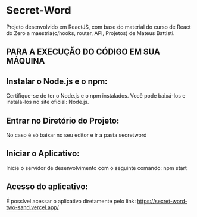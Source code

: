 # Secret-Word



Projeto desenvolvido em ReactJS, com base do material do curso de React do Zero a maestria(c/hooks, router, API, Projetos) de Mateus Battisti.

## PARA A EXECUÇÃO DO CÓDIGO EM SUA MÁQUINA

## Instalar o Node.js e o npm:
Certifique-se de ter o Node.js e o npm instalados. Você pode baixá-los e instalá-los no site oficial: Node.js.

## Entrar no Diretório do Projeto:

No caso é só baixar no seu editor e ir a pasta secretword

## Iniciar o Aplicativo:
Inicie o servidor de desenvolvimento com o seguinte comando:
npm start

## Acesso do aplicativo: 
É possível acessar o aplicativo diretamente pelo link: https://secret-word-two-sand.vercel.app/
